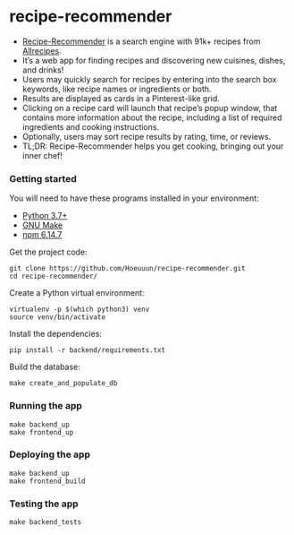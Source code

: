# recipe-recommender
* [Recipe-Recommender](https://hoeunsim.com/rr/) is a search engine with 91k+ recipes from [Allrecipes](https://www.allrecipes.com/).
* It’s a web app for finding recipes and discovering new cuisines, dishes, and drinks!
* Users may quickly search for recipes by entering into the search box keywords, like recipe names or ingredients or both.
* Results are displayed as cards in a Pinterest-like grid. 
* Clicking on a recipe card will launch that recipe’s popup window, that contains more information about the recipe, including a list of required ingredients and cooking instructions.
* Optionally, users may sort recipe results by rating, time, or reviews.
* TL;DR: Recipe-Recommender helps you get cooking, bringing out your inner chef!


### Getting started
You will need to have these programs installed in your environment:
* [Python 3.7+](https://www.python.org/downloads/)
* [GNU Make](https://www.gnu.org/software/make/)
* [npm 6.14.7](https://www.npmjs.com/package/npm/v/6.14.7)

Get the project code:
```
git clone https://github.com/Hoeuuun/recipe-recommender.git
cd recipe-recommender/
```

Create a Python virtual environment:
```
virtualenv -p $(which python3) venv
source venv/bin/activate
```

Install the dependencies:
```
pip install -r backend/requirements.txt
```

Build the database:
```
make create_and_populate_db
```

### Running the app
```
make backend_up
make frontend_up
```

### Deploying the app
```
make backend_up
make frontend_build
```

### Testing the app
```
make backend_tests
```
